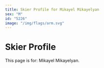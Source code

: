 ```yaml
---
title: Skier Profile for Mikayel Mikayelyan
sex: "M"
id: "5226"
image: "/img/flags/arm.svg" 
---
```


# Skier Profile

This page is for: Mikayel Mikayelyan.
    